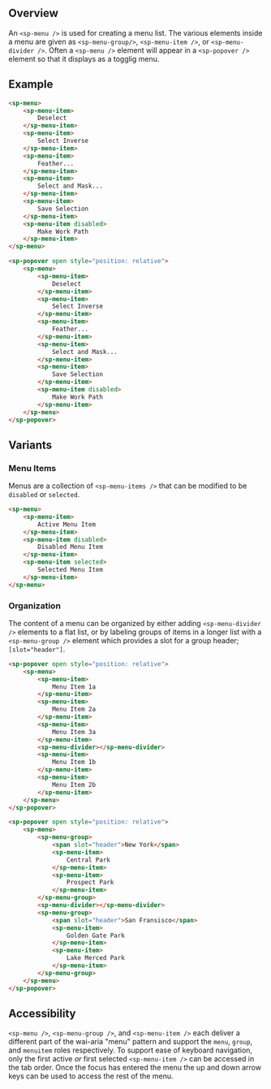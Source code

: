 ## Overview

An `<sp-menu />` is used for creating a menu list. The various elements inside a menu are given as `<sp-menu-group/>`, `<sp-menu-item />`, or `<sp-menu-divider />`. Often a `<sp-menu />` element will appear in a `<sp-popover />` element so that it displays as a togglig menu.

## Example

<!-- prettier-ignore -->
```html
<sp-menu>
    <sp-menu-item>
        Deselect
    </sp-menu-item>
    <sp-menu-item>
        Select Inverse
    </sp-menu-item>
    <sp-menu-item>
        Feather...
    </sp-menu-item>
    <sp-menu-item>
        Select and Mask...
    </sp-menu-item>
    <sp-menu-item>
        Save Selection
    </sp-menu-item>
    <sp-menu-item disabled>
        Make Work Path
    </sp-menu-item>
</sp-menu>
```

```html
<sp-popover open style="position: relative">
    <sp-menu>
        <sp-menu-item>
            Deselect
        </sp-menu-item>
        <sp-menu-item>
            Select Inverse
        </sp-menu-item>
        <sp-menu-item>
            Feather...
        </sp-menu-item>
        <sp-menu-item>
            Select and Mask...
        </sp-menu-item>
        <sp-menu-item>
            Save Selection
        </sp-menu-item>
        <sp-menu-item disabled>
            Make Work Path
        </sp-menu-item>
    </sp-menu>
</sp-popover>
```

## Variants

### Menu Items

Menus are a collection of `<sp-menu-items />` that can be modified to be `disabled` or `selected`.

<!-- prettier-ignore -->
```html
<sp-menu>
    <sp-menu-item>
        Active Menu Item
    </sp-menu-item>
    <sp-menu-item disabled>
        Disabled Menu Item
    </sp-menu-item>
    <sp-menu-item selected>
        Selected Menu Item
    </sp-menu-item>
</sp-menu>
```

### Organization

The content of a menu can be organized by either adding `<sp-menu-divider />` elements to a flat list, or by labeling groups of items in a longer list with a `<sp-menu-group />` element which provides a slot for a group header; `[slot="header"]`.

<!-- prettier-ignore -->
```html
<sp-popover open style="position: relative">
    <sp-menu>
        <sp-menu-item>
            Menu Item 1a
        </sp-menu-item>
        <sp-menu-item>
            Menu Item 2a
        </sp-menu-item>
        <sp-menu-item>
            Menu Item 3a
        </sp-menu-item>
        <sp-menu-divider></sp-menu-divider>
        <sp-menu-item>
            Menu Item 1b
        </sp-menu-item>
        <sp-menu-item>
            Menu Item 2b
        </sp-menu-item>
    </sp-menu>
</sp-popover>
```

<!-- prettier-ignore -->
```html
<sp-popover open style="position: relative">
    <sp-menu>
        <sp-menu-group>
            <span slot="header">New York</span>
            <sp-menu-item>
                Central Park
            </sp-menu-item>
            <sp-menu-item>
                Prospect Park
            </sp-menu-item>
        </sp-menu-group>
        <sp-menu-divider></sp-menu-divider>
        <sp-menu-group>
            <span slot="header">San Fransisco</span>
            <sp-menu-item>
                Golden Gate Park
            </sp-menu-item>
            <sp-menu-item>
                Lake Merced Park
            </sp-menu-item>
        </sp-menu-group>
    </sp-menu>
</sp-popover>
```

## Accessibility

`<sp-menu />`, `<sp-menu-group />`, and `<sp-menu-item />` each deliver a different part of the wai-aria "menu" pattern and support the `menu`, `group`, and `menuitem` roles respectively. To support ease of keyboard navigation, only the first active _or_ first selected `<sp-menu-item />` can be accessed in the tab order. Once the focus has entered the menu the up and down arrow keys can be used to access the rest of the menu.
